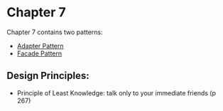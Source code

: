 # Chapter 7
Chapter 7 contains two patterns:

* [Adapter Pattern](/Adapter/)
* [Facade Pattern](/Facade/)

## Design Principles:
* Principle of Least Knowledge: talk only to your immediate friends (p 267)